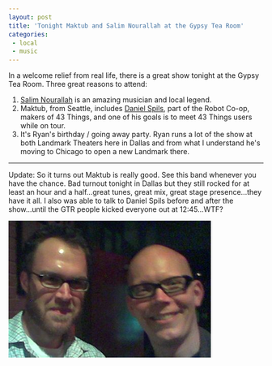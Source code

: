 ```yaml
---
layout: post
title: 'Tonight Maktub and Salim Nourallah at the Gypsy Tea Room'
categories:
 - local
 - music
---
```


In a welcome relief from real life, there is a great show tonight at the Gypsy Tea Room. Three great reasons to attend:

1. <a href="http://salimnourallah.com/">Salim Nourallah</a> is an amazing musician and local legend.
2. Maktub, from Seattle, includes <a href="http://www.danielspils.com/">Daniel Spils</a>, part of the Robot Co-op, makers of 43 Things, and one of his goals is to meet 43 Things users while on tour.
3. It's Ryan's birthday / going away party. Ryan runs a lot of the show at both Landmark Theaters here in Dallas and from what I understand he's moving to Chicago to open a new Landmark there.

---

Update: So it turns out Maktub is really good. See this band whenever you have the chance. Bad turnout tonight in Dallas but they still rocked for at least an hour and a half...great tunes, great mix, great stage presence...they have it all. I also was able to talk to Daniel Spils before and after the show...until the GTR people kicked everyone out at 12:45...WTF?

![](/assets/2005/05/maktub3.jpg)
